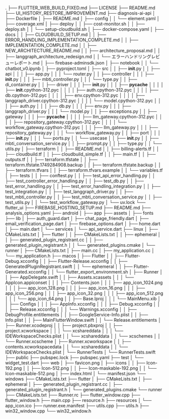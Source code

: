 .
├── FLUTTER_WEB_BUILD_FIXED.md
├── LICENSE
├── README.md
├── UI_HISTORY_RESTORE_IMPROVEMENT.md
├── diagnosis-ai-api
│ ├── Dockerfile
│ ├── README.md
│ ├── config
│ │ └── element.yaml
│ ├── coverage.xml
│ ├── deploy
│ │ ├── cost-monitor.sh
│ │ ├── deploy.sh
│ │ └── setup-cloudbuild.sh
│ ├── docker-compose.yaml
│ ├── docs
│ │ ├── CLOUDBUILD_SETUP.md
│ │ ├── ERROR_HANDLING_IMPLEMENTATION_COMPLETE.md
│ │ ├── IMPLEMENTATION_COMPLETE.md
│ │ ├── NEW_ARCHITECTURE_README.md
│ │ ├── architecture_proposal.md
│ │ ├── langgraph_architecture_redesign.md
│ │ └── エラーハンドリングレビューレポート.md
│ ├── firebase-adminsdk.json
│ ├── notebook
│ │ └── chatbot_v0.ipynb
│ ├── pyproject.toml
│ ├── src
│ │ ├── **init**.py
│ │ ├── api
│ │ │ ├── app.py
│ │ │ └── router.py
│ │ ├── controller
│ │ │ ├── **init**.py
│ │ │ ├── mbti_controller.py
│ │ │ └── type.py
│ │ ├── di_container.py
│ │ ├── driver
│ │ │ ├── **init**.py
│ │ │ ├── **pycache**
│ │ │ │ ├── **init**.cpython-312.pyc
│ │ │ │ ├── auth.cpython-312.pyc
│ │ │ │ ├── db.cpython-312.pyc
│ │ │ │ ├── env.cpython-312.pyc
│ │ │ │ ├── langgraph_driver.cpython-312.pyc
│ │ │ │ └── model.cpython-312.pyc
│ │ │ ├── auth.py
│ │ │ ├── db.py
│ │ │ ├── env.py
│ │ │ ├── langgraph_driver.py
│ │ │ └── model.py
│ │ ├── exceptions.py
│ │ ├── gateway
│ │ │ ├── **pycache**
│ │ │ │ ├── llm_gateway.cpython-312.pyc
│ │ │ │ ├── repository_gateway.cpython-312.pyc
│ │ │ │ └── workflow_gateway.cpython-312.pyc
│ │ │ ├── llm_gateway.py
│ │ │ ├── repository_gateway.py
│ │ │ └── workflow_gateway.py
│ │ ├── port
│ │ │ ├── **init**.py
│ │ │ └── ports.py
│ │ └── usecase
│ │ ├── **init**.py
│ │ ├── mbti_conversation_service.py
│ │ ├── prompt.py
│ │ ├── type.py
│ │ └── utils.py
│ ├── terraform
│ │ ├── README.md
│ │ ├── billing-alerts.tf
│ │ ├── cloudbuild.tf
│ │ ├── cloudbuild_simple.tf
│ │ ├── main.tf
│ │ ├── outputs.tf
│ │ ├── terraform.tfstate
│ │ ├── terraform.tfstate.1749284908.backup
│ │ ├── terraform.tfstate.backup
│ │ ├── terraform.tfvars
│ │ ├── terraform.tfvars.example
│ │ └── variables.tf
│ ├── tests
│ │ ├── conftest.py
│ │ ├── test_api_error_handling.py
│ │ ├── test_controller_error_handling.py
│ │ ├── test_db.py
│ │ ├── test_error_handling.py
│ │ ├── test_error_handling_integration.py
│ │ ├── test_integration.py
│ │ ├── test_langgraph_driver.py
│ │ ├── test_mbti_controller.py
│ │ ├── test_mbti_conversation_service.py
│ │ ├── test_utils.py
│ │ └── test_workflow_gateway.py
│ └── uv.lock
└── flutter_ui
├── FIREBASE_HOSTING_SETUP.md
├── README.md
├── analysis_options.yaml
├── android
│ ├── app
├── assets
│ ├── fonts
├── lib
│ ├── auth_guard.dart
│ ├── chat_page_friendly.dart
│ ├── email_verification_page.dart
│ ├── firebase_options.dart
│ ├── home.dart
│ ├── main.dart
│ └── services
│ └── api_service.dart
├── linux
│ ├── CMakeLists.txt
│ ├── flutter
│ │ ├── CMakeLists.txt
│ │ ├── ephemeral
│ │ ├── generated_plugin_registrant.cc
│ │ ├── generated_plugin_registrant.h
│ │ └── generated_plugins.cmake
│ └── runner
│ ├── CMakeLists.txt
│ ├── main.cc
│ ├── my_application.cc
│ └── my_application.h
├── macos
│ ├── Flutter
│ │ ├── Flutter-Debug.xcconfig
│ │ ├── Flutter-Release.xcconfig
│ │ ├── GeneratedPluginRegistrant.swift
│ │ └── ephemeral
│ │ ├── Flutter-Generated.xcconfig
│ │ └── flutter_export_environment.sh
│ ├── Runner
│ │ ├── AppDelegate.swift
│ │ ├── Assets.xcassets
│ │ │ └── AppIcon.appiconset
│ │ │ ├── Contents.json
│ │ │ ├── app_icon_1024.png
│ │ │ ├── app_icon_128.png
│ │ │ ├── app_icon_16.png
│ │ │ ├── app_icon_256.png
│ │ │ ├── app_icon_32.png
│ │ │ ├── app_icon_512.png
│ │ │ └── app_icon_64.png
│ │ ├── Base.lproj
│ │ │ └── MainMenu.xib
│ │ ├── Configs
│ │ │ ├── AppInfo.xcconfig
│ │ │ ├── Debug.xcconfig
│ │ │ ├── Release.xcconfig
│ │ │ └── Warnings.xcconfig
│ │ ├── DebugProfile.entitlements
│ │ ├── GoogleService-Info.plist
│ │ ├── Info.plist
│ │ ├── MainFlutterWindow.swift
│ │ └── Release.entitlements
│ ├── Runner.xcodeproj
│ │ ├── project.pbxproj
│ │ ├── project.xcworkspace
│ │ │ └── xcshareddata
│ │ │ └── IDEWorkspaceChecks.plist
│ │ └── xcshareddata
│ │ └── xcschemes
│ │ └── Runner.xcscheme
│ ├── Runner.xcworkspace
│ │ ├── contents.xcworkspacedata
│ │ └── xcshareddata
│ │ └── IDEWorkspaceChecks.plist
│ └── RunnerTests
│ └── RunnerTests.swift
├── public
├── pubspec.lock
├── pubspec.yaml
├── test
│ └── widget_test.dart
├── web
│ ├── favicon.png
│ ├── icons
│ │ ├── Icon-192.png
│ │ ├── Icon-512.png
│ │ ├── Icon-maskable-192.png
│ │ └── Icon-maskable-512.png
│ ├── index.html
│ └── manifest.json
└── windows
├── CMakeLists.txt
├── flutter
│ ├── CMakeLists.txt
│ ├── ephemeral
│ ├── generated_plugin_registrant.cc
│ ├── generated_plugin_registrant.h
│ └── generated_plugins.cmake
└── runner
├── CMakeLists.txt
├── Runner.rc
├── flutter_window.cpp
├── flutter_window.h
├── main.cpp
├── resource.h
├── resources
│ └── app_icon.ico
├── runner.exe.manifest
├── utils.cpp
├── utils.h
├── win32_window.cpp
└── win32_window.h
